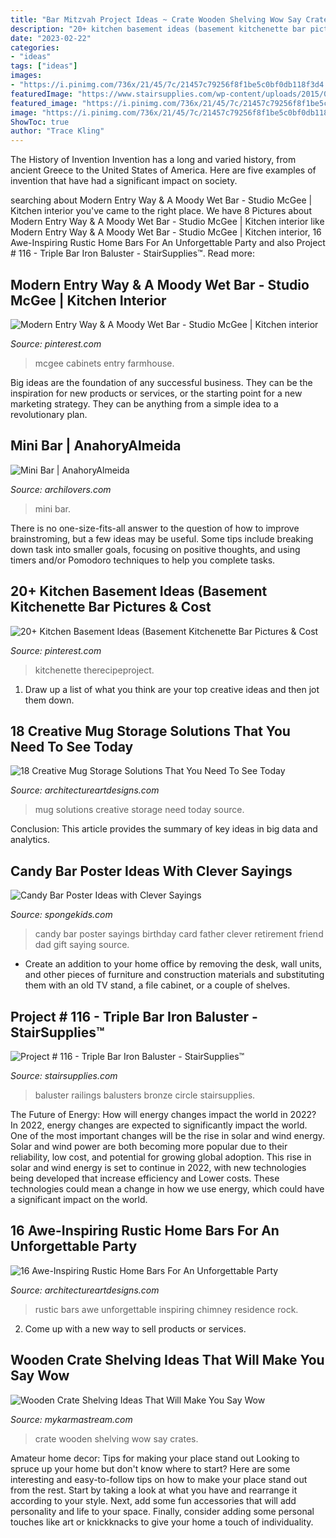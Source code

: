 ```yaml
---
title: "Bar Mitzvah Project Ideas ~ Crate Wooden Shelving Wow Say Crates"
description: "20+ kitchen basement ideas (basement kitchenette bar pictures &amp; cost"
date: "2023-02-22"
categories:
- "ideas"
tags: ["ideas"]
images:
- "https://i.pinimg.com/736x/21/45/7c/21457c79256f8f1be5c0bf0db118f3d4.jpg"
featuredImage: "https://www.stairsupplies.com/wp-content/uploads/2015/03/Project-116A.jpg"
featured_image: "https://i.pinimg.com/736x/21/45/7c/21457c79256f8f1be5c0bf0db118f3d4.jpg"
image: "https://i.pinimg.com/736x/21/45/7c/21457c79256f8f1be5c0bf0db118f3d4.jpg"
ShowToc: true
author: "Trace Kling"
---
```



The History of Invention
Invention has a long and varied history, from ancient Greece to the United States of America. Here are five examples of invention that have had a significant impact on society.

	

		
searching about Modern Entry Way &amp; A Moody Wet Bar - Studio McGee | Kitchen interior you've came to the right place. We have 8 Pictures about Modern Entry Way &amp; A Moody Wet Bar - Studio McGee | Kitchen interior like Modern Entry Way &amp; A Moody Wet Bar - Studio McGee | Kitchen interior, 16 Awe-Inspiring Rustic Home Bars For An Unforgettable Party and also Project # 116 - Triple Bar Iron Baluster - StairSupplies™. Read more:
		
    
## Modern Entry Way &amp; A Moody Wet Bar - Studio McGee | Kitchen Interior

<img loading=lazy src="https://i.pinimg.com/736x/a4/ef/01/a4ef01bc077cb1a8cea9ab49d10019fc.jpg" onerror="this.onerror=null;this.src='https://tse3.mm.bing.net/th?id=OIP.KI2e27WkjZTzPV4kuAnN4gHaLF&amp;pid=15.1';" alt="Modern Entry Way &amp; A Moody Wet Bar - Studio McGee | Kitchen interior">

_Source: pinterest.com_

>mcgee cabinets entry farmhouse. 

	

Big ideas are the foundation of any successful business. They can be the inspiration for new products or services, or the starting point for a new marketing strategy. They can be anything from a simple idea to a revolutionary plan.

    
## Mini Bar | AnahoryAlmeida

<img loading=lazy src="https://cdn.archilovers.com/projects/b_730_339a52e0-3c26-4276-85b0-918fb0e5ce89.jpg" onerror="this.onerror=null;this.src='https://tse2.mm.bing.net/th?id=OIP.KuWHpEI3N3Y-Ld7do6cP8wHaE8&amp;pid=15.1';" alt="Mini Bar | AnahoryAlmeida">

_Source: archilovers.com_

>mini bar. 

	

There is no one-size-fits-all answer to the question of how to improve brainstroming, but a few ideas may be useful. Some tips include breaking down task into smaller goals, focusing on positive thoughts, and using timers and/or Pomodoro techniques to help you complete tasks.

    
## 20+ Kitchen Basement Ideas (Basement Kitchenette Bar Pictures &amp; Cost

<img loading=lazy src="https://i.pinimg.com/736x/21/45/7c/21457c79256f8f1be5c0bf0db118f3d4.jpg" onerror="this.onerror=null;this.src='https://tse4.mm.bing.net/th?id=OIP.o4DXk2b5pt5i5FaXUSCByQHaLG&amp;pid=15.1';" alt="20+ Kitchen Basement Ideas (Basement Kitchenette Bar Pictures &amp; Cost">

_Source: pinterest.com_

>kitchenette therecipeproject. 

	

1. Draw up a list of what you think are your top creative ideas and then jot them down.

    
## 18 Creative Mug Storage Solutions That You Need To See Today

<img loading=lazy src="https://www.architectureartdesigns.com/wp-content/uploads/2016/09/16-37.jpg" onerror="this.onerror=null;this.src='https://tse1.mm.bing.net/th?id=OIP.F_Qqlt7W2sOnFWU3QP6jfwHaLH&amp;pid=15.1';" alt="18 Creative Mug Storage Solutions That You Need To See Today">

_Source: architectureartdesigns.com_

>mug solutions creative storage need today source. 

	

Conclusion:
This article provides the summary of key ideas in big data and analytics.

    
## Candy Bar Poster Ideas With Clever Sayings

<img loading=lazy src="http://spongekids.com/wp-content/uploads/2015/01/candy-bar-sayings/12-candy-bar-saying-ideas.jpg" onerror="this.onerror=null;this.src='https://tse2.mm.bing.net/th?id=OIP.xXtAGYzQS3vZBkdTWtcs0wHaJ4&amp;pid=15.1';" alt="Candy Bar Poster Ideas with Clever Sayings">

_Source: spongekids.com_

>candy bar poster sayings birthday card father clever retirement friend dad gift saying source. 

	

- Create an addition to your home office by removing the desk, wall units, and other pieces of furniture and construction materials and substituting them with an old TV stand, a file cabinet, or a couple of shelves.

    
## Project # 116 - Triple Bar Iron Baluster - StairSupplies™

<img loading=lazy src="https://www.stairsupplies.com/wp-content/uploads/2015/03/Project-116A.jpg" onerror="this.onerror=null;this.src='https://tse1.mm.bing.net/th?id=OIP.U8EcUSOpxlHRLGy-SpfoWAHaFj&amp;pid=15.1';" alt="Project # 116 - Triple Bar Iron Baluster - StairSupplies™">

_Source: stairsupplies.com_

>baluster railings balusters bronze circle stairsupplies. 

	

The Future of Energy: How will energy changes impact the world in 2022?
In 2022, energy changes are expected to significantly impact the world. One of the most important changes will be the rise in solar and wind energy. Solar and wind power are both becoming more popular due to their reliability, low cost, and potential for growing global adoption. This rise in solar and wind energy is set to continue in 2022, with new technologies being developed that increase efficiency and Lower costs. These technologies could mean a change in how we use energy, which could have a significant impact on the world.

    
## 16 Awe-Inspiring Rustic Home Bars For An Unforgettable Party

<img loading=lazy src="https://www.architectureartdesigns.com/wp-content/uploads/2015/05/16-Awe-Inspiring-Rustic-Home-Bars-For-An-Unforgettable-Party-8-630x420.jpg" onerror="this.onerror=null;this.src='https://tse2.mm.bing.net/th?id=OIP.2DL32EVDEvMuz_t2lLNAxAHaE8&amp;pid=15.1';" alt="16 Awe-Inspiring Rustic Home Bars For An Unforgettable Party">

_Source: architectureartdesigns.com_

>rustic bars awe unforgettable inspiring chimney residence rock. 

	

2. Come up with a new way to sell products or services.

    
## Wooden Crate Shelving Ideas That Will Make You Say Wow

<img loading=lazy src="https://mykarmastream.com/wp-content/uploads/2018/01/wooden-crate-ideas-2.jpg" onerror="this.onerror=null;this.src='https://tse3.mm.bing.net/th?id=OIP.VHybuWyJpo1AuNA7f4B-HgHaJ3&amp;pid=15.1';" alt="Wooden Crate Shelving Ideas That Will Make You Say Wow">

_Source: mykarmastream.com_

>crate wooden shelving wow say crates. 

	

Amateur home decor: Tips for making your place stand out
Looking to spruce up your home but don't know where to start? Here are some interesting and easy-to-follow tips on how to make your place stand out from the rest. Start by taking a look at what you have and rearrange it according to your style. Next, add some fun accessories that will add personality and life to your space. Finally, consider adding some personal touches like art or knickknacks to give your home a touch of individuality.


